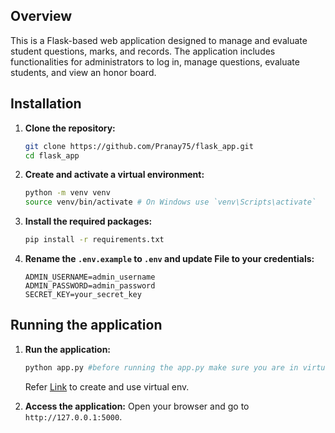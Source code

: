 
## Overview

This is a Flask-based web application designed to manage and evaluate student questions, marks, and records. The application includes functionalities for administrators to log in, manage questions, evaluate students, and view an honor board.


## Installation

1. **Clone the repository:**
    ```bash
    git clone https://github.com/Pranay75/flask_app.git 
    cd flask_app
    ```

2. **Create and activate a virtual environment:**
    ```bash
    python -m venv venv 
    source venv/bin/activate # On Windows use `venv\Scripts\activate`
    ```

3. **Install the required packages:**
    ```bash
    pip install -r requirements.txt
    ```

4. **Rename the `.env.example` to `.env` and update File to your credentials:**
    ```.env
    ADMIN_USERNAME=admin_username
    ADMIN_PASSWORD=admin_password
    SECRET_KEY=your_secret_key
    ```


## Running the application

1. **Run the application:**
    ```bash
    python app.py #before running the app.py make sure you are in virtual environment.
    ```
    Refer [Link](https://code.visualstudio.com/docs/python/environments) to create and use virtual env.


2. **Access the application:** 
   Open your browser and go to `http://127.0.0.1:5000`.
